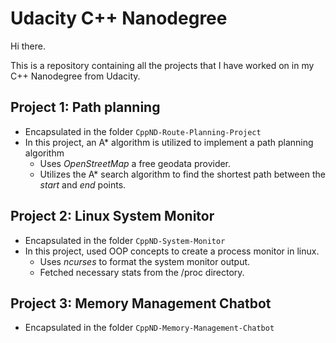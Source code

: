 # Udacity C++ Nanodegree

Hi there.

This is a repository containing all the projects that I have worked on in my C++ Nanodegree from Udacity.

## Project 1: Path planning
* Encapsulated in the folder `CppND-Route-Planning-Project`
* In this project, an A* algorithm is utilized to implement a path planning algorithm
    * Uses *OpenStreetMap* a free geodata provider.
    * Utilizes the A* search algorithm to find the shortest path between the *start* and *end* points.
## Project 2: Linux System Monitor
* Encapsulated in the folder `CppND-System-Monitor`
* In this project, used OOP concepts to create a process monitor in linux.
   * Uses *ncurses* to format the system monitor output.
   * Fetched necessary stats from the /proc directory.
## Project 3: Memory Management Chatbot
* Encapsulated in the folder `CppND-Memory-Management-Chatbot`
